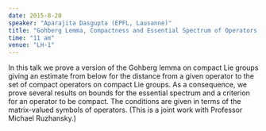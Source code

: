```yaml
---
date: 2015-8-20
speaker: "Aparajita Dasgupta (EPFL, Lausanne)"
title: "Gohberg Lemma, Compactness and Essential Spectrum of Operators on Compact Lie Groups"
time: "11 am" 
venue: "LH-1"
---
```

In this talk we prove a version of the Gohberg lemma on compact Lie groups giving an estimate from below for the distance from a given operator to the set of compact operators on compact Lie groups. As a consequence, we prove several results on bounds for the essential spectrum and a criterion for an operator to be compact. The conditions are given in terms of the matrix-valued symbols of operators. (This is a joint work with Professor Michael Ruzhansky.)
